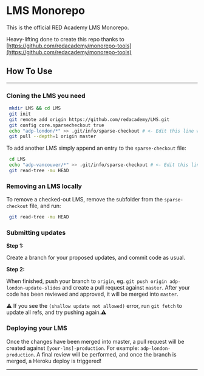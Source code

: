 # LMS Monorepo

This is the official RED Academy LMS Monorepo.

Heavy-lifting done to create this repo thanks to [https://github.com/redacademy/monorepo-tools](https://github.com/redacademy/monorepo-tools)

## How To Use

---

### Cloning the LMS you need

```bash
 mkdir LMS && cd LMS
 git init
 git remote add origin https://github.com/redacademy/LMS.git
 git config core.sparsecheckout true
 echo "adp-london/*" >> .git/info/sparse-checkout # <- Edit this line with the subfolder you need.
 git pull --depth=1 origin master
```

To add another LMS simply append an entry to the `sparse-checkout` file:

```bash
 cd LMS
 echo "adp-vancouver/*" >> .git/info/sparse-checkout # <- Edit this line with the subfolder you need.
 git read-tree -mu HEAD
```

### Removing an LMS locally

To remove a checked-out LMS, remove the subfolder from the `sparse-checkout` file, and run:
```bash
 git read-tree -mu HEAD
```

### Submitting updates

**Step 1:**

Create a branch for your proposed updates, and commit code as usual. 

**Step 2:**

When finished, push your branch to `origin`, eg. `git push origin adp-london-update-slides` and create a pull request against `master`. After your code has been reviewed and approved, it will be merged into `master`.

⚠️ If you see the `(shallow update not allowed)` error, run `git fetch` to update all refs, and try pushing again.⚠️

### Deploying your LMS

Once the changes have been merged into master, a pull request will be created against `[your-lms]-production`. For example: `adp-london-production`. A final review will be performed, and once the branch is merged, a Heroku deploy is triggered!

---
